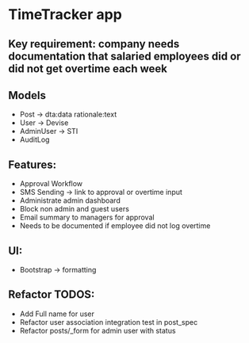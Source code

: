 # TimeTracker app

## Key requirement: company needs documentation that salaried employees did or did not get overtime each week

## Models
- Post -> dta:data rationale:text
- User -> Devise
- AdminUser -> STI
- AuditLog

## Features:
- Approval Workflow
- SMS Sending -> link to approval or overtime input
- Administrate admin dashboard
- Block non admin and guest users
- Email summary to managers for approval
- Needs to be documented if employee did not log overtime

## UI:
- Bootstrap -> formatting

## Refactor TODOS:
- Add Full name for user
- Refactor user association integration test in post_spec
- Refactor posts/_form for admin user with status
